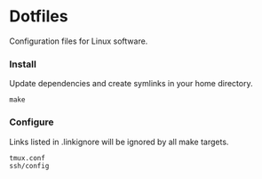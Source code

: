 # Dotfiles

Configuration files for Linux software.

### Install

Update dependencies and create symlinks in your home directory.

    make

### Configure

Links listed in .linkignore will be ignored by all make targets.

    tmux.conf
    ssh/config
